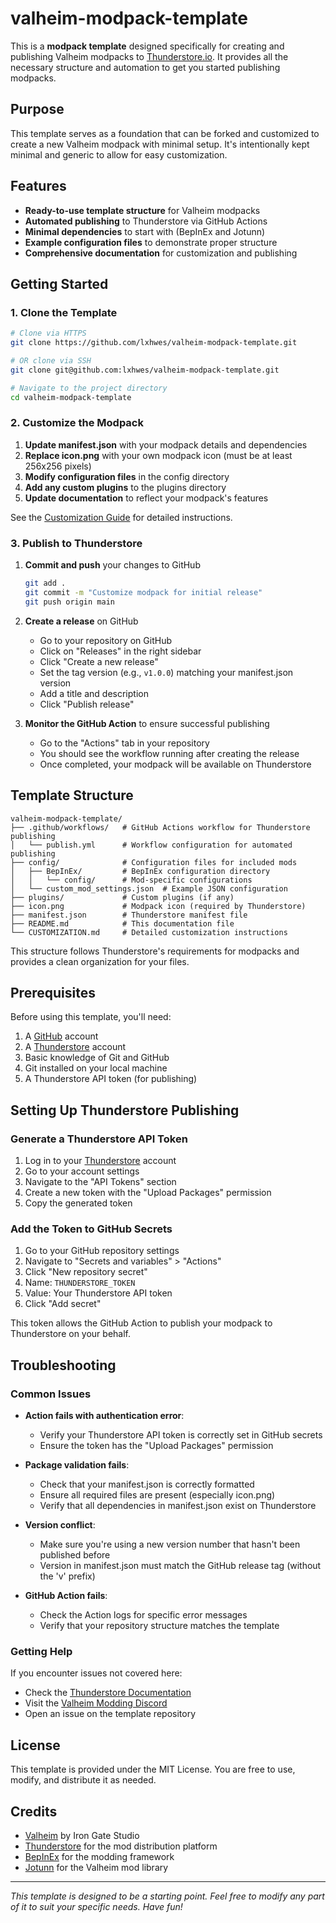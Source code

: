 # valheim-modpack-template

This is a **modpack template** designed specifically for creating and publishing Valheim modpacks to [Thunderstore.io](https://thunderstore.io/). It provides all the necessary structure and automation to get you started publishing modpacks.

## Purpose

This template serves as a foundation that can be forked and customized to create a new Valheim modpack with minimal setup. It's intentionally kept minimal and generic to allow for easy customization.

## Features

- **Ready-to-use template structure** for Valheim modpacks
- **Automated publishing** to Thunderstore via GitHub Actions
- **Minimal dependencies** to start with (BepInEx and Jotunn)
- **Example configuration files** to demonstrate proper structure
- **Comprehensive documentation** for customization and publishing

## Getting Started

### 1. Clone the Template

```bash
# Clone via HTTPS
git clone https://github.com/lxhwes/valheim-modpack-template.git

# OR clone via SSH
git clone git@github.com:lxhwes/valheim-modpack-template.git

# Navigate to the project directory
cd valheim-modpack-template
```

### 2. Customize the Modpack

1. **Update manifest.json** with your modpack details and dependencies
2. **Replace icon.png** with your own modpack icon (must be at least 256x256 pixels)
3. **Modify configuration files** in the config directory
4. **Add any custom plugins** to the plugins directory
5. **Update documentation** to reflect your modpack's features

See the [Customization Guide](CUSTOMIZATION.md) for detailed instructions.

### 3. Publish to Thunderstore

1. **Commit and push** your changes to GitHub
   ```bash
   git add .
   git commit -m "Customize modpack for initial release"
   git push origin main
   ```

2. **Create a release** on GitHub
   - Go to your repository on GitHub
   - Click on "Releases" in the right sidebar
   - Click "Create a new release"
   - Set the tag version (e.g., `v1.0.0`) matching your manifest.json version
   - Add a title and description
   - Click "Publish release"

3. **Monitor the GitHub Action** to ensure successful publishing
   - Go to the "Actions" tab in your repository
   - You should see the workflow running after creating the release
   - Once completed, your modpack will be available on Thunderstore

## Template Structure

```
valheim-modpack-template/
├── .github/workflows/   # GitHub Actions workflow for Thunderstore publishing
│   └── publish.yml      # Workflow configuration for automated publishing
├── config/              # Configuration files for included mods
│   ├── BepInEx/         # BepInEx configuration directory
│   │   └── config/      # Mod-specific configurations
│   └── custom_mod_settings.json  # Example JSON configuration
├── plugins/             # Custom plugins (if any)
├── icon.png             # Modpack icon (required by Thunderstore)
├── manifest.json        # Thunderstore manifest file
├── README.md            # This documentation file
└── CUSTOMIZATION.md     # Detailed customization instructions
```

This structure follows Thunderstore's requirements for modpacks and provides a clean organization for your files.

## Prerequisites

Before using this template, you'll need:

1. A [GitHub](https://github.com/) account
2. A [Thunderstore](https://thunderstore.io/) account
3. Basic knowledge of Git and GitHub
4. Git installed on your local machine
5. A Thunderstore API token (for publishing)

## Setting Up Thunderstore Publishing

### Generate a Thunderstore API Token

1. Log in to your [Thunderstore](https://thunderstore.io/) account
2. Go to your account settings
3. Navigate to the "API Tokens" section
4. Create a new token with the "Upload Packages" permission
5. Copy the generated token

### Add the Token to GitHub Secrets

1. Go to your GitHub repository settings
2. Navigate to "Secrets and variables" > "Actions"
3. Click "New repository secret"
4. Name: `THUNDERSTORE_TOKEN`
5. Value: Your Thunderstore API token
6. Click "Add secret"

This token allows the GitHub Action to publish your modpack to Thunderstore on your behalf.

## Troubleshooting

### Common Issues

- **Action fails with authentication error**: 
  - Verify your Thunderstore API token is correctly set in GitHub secrets
  - Ensure the token has the "Upload Packages" permission

- **Package validation fails**: 
  - Check that your manifest.json is correctly formatted
  - Ensure all required files are present (especially icon.png)
  - Verify that all dependencies in manifest.json exist on Thunderstore

- **Version conflict**: 
  - Make sure you're using a new version number that hasn't been published before
  - Version in manifest.json must match the GitHub release tag (without the 'v' prefix)

- **GitHub Action fails**: 
  - Check the Action logs for specific error messages
  - Verify that your repository structure matches the template

### Getting Help

If you encounter issues not covered here:
- Check the [Thunderstore Documentation](https://thunderstore.io/docs/)
- Visit the [Valheim Modding Discord](https://discord.gg/RBq2mzeu4z)
- Open an issue on the template repository

## License

This template is provided under the MIT License. You are free to use, modify, and distribute it as needed.

## Credits

- [Valheim](https://www.valheimgame.com/) by Iron Gate Studio
- [Thunderstore](https://thunderstore.io/) for the mod distribution platform
- [BepInEx](https://github.com/BepInEx/BepInEx) for the modding framework
- [Jotunn](https://github.com/Valheim-Modding/Jotunn) for the Valheim mod library

---

*This template is designed to be a starting point. Feel free to modify any part of it to suit your specific needs. Have fun!*

